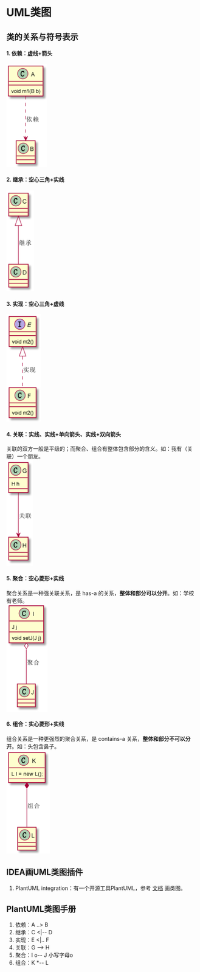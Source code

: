 # UML类图

## 类的关系与符号表示

#### 1. 依赖：虚线+箭头
![依赖](images/relation/依赖.png)

#### 2. 继承：空心三角+实线
![继承](images/relation/继承.png)

#### 3. 实现：空心三角+虚线
![实现](images/relation/实现.png)

#### 4. 关联：实线、实线+单向箭头、实线+双向箭头
关联的双方一般是平级的；而聚合、组合有整体包含部分的含义。如：我有（关联）一个朋友。  
![关联](images/relation/关联.png)

#### 5. 聚合：空心菱形+实线
聚合关系是一种强关联关系，是 has-a 的关系，**整体和部分可以分开**。如：学校有老师。  
![聚合](images/relation/聚合.png)

#### 6. 组合：实心菱形+实线
组合关系是一种更强烈的聚合关系，是 contains-a 关系，**整体和部分不可以分开**。如：头包含鼻子。  
![组合](images/relation/组合.png)

## IDEA画UML类图插件
1. PlantUML integration：有一个开源工具PlantUML，参考 [文档](https://plantuml.com/zh/class-diagram) 画类图。

## PlantUML类图手册
1. 依赖：A ..> B
2. 继承：C <|-- D
3. 实现：E <|.. F
4. 关联：G --> H
5. 聚合：I o-- J 小写字母o
6. 组合：K *-- L
